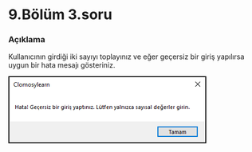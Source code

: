 # 9.Bölüm 3.soru

### Açıklama

Kullanıcının girdiği iki sayıyı toplayınız ve eğer geçersiz bir giriş yapılırsa uygun bir hata mesajı gösteriniz.

![Bolum 9-Soru 3](Bolum9_3.png)
